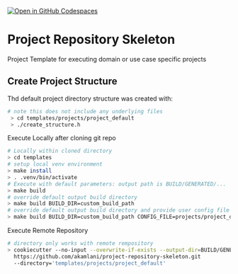 [![Open in GitHub Codespaces](https://github.com/codespaces/badge.svg)](https://github.com/codespaces/new?hide_repo_select=true&ref=main&repo=492249131&machine=standardLinux32gb&location=EastUs)

# Project Repository Skeleton
Project Template for executing domain or use case specific projects

## Create Project Structure

Thd default project directory structure was created with:
```bash
# note this does not include any underlying files
 > cd templates/projects/project_default
 > ./create_structure.h
```

Execute Locally after cloning git repo
```bash
# Locally within cloned directory 
> cd templates
# setup local venv environment
> make install 
> . .venv/bin/activate
# Execute with default parameters: output path is BUILD/GENERATED/...
> make build
# override default output build directory
> make build BUILD_DIR=custom_build_path
# override default output build directory and provide user config file 
> make build BUILD_DIR=custom_build_path CONFIG_FILE=projects/project_default/user-custom-config.yaml
```

Execute Remote Repository
```bash
# directory only works with remote rempository 
> cookiecutter --no-input --overwrite-if-exists --output-dir=BUILD/GENERATOR
  https://github.com/akamlani/project-repository-skeleton.git 
  --directory='templates/projects/project_default'
```

